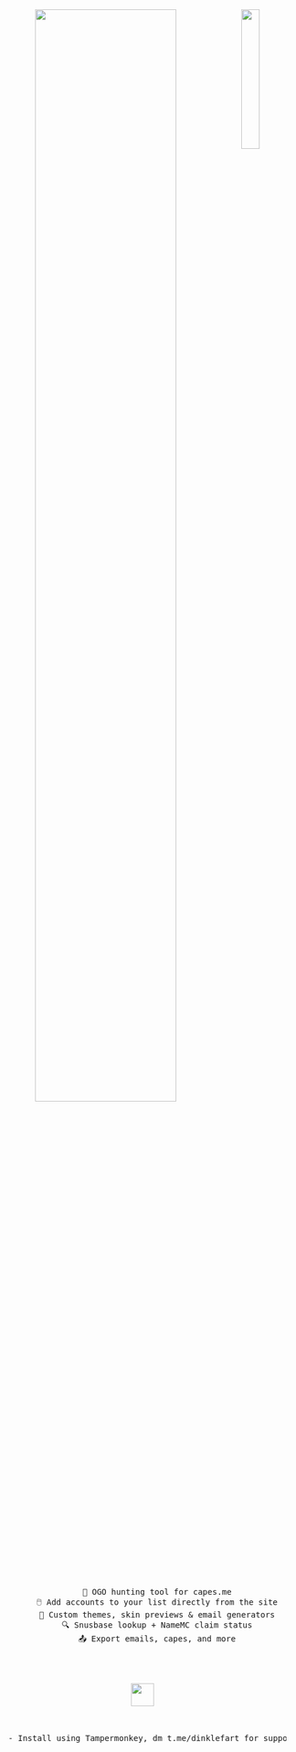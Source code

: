 <div align="center">
  <img src="https://media.discordapp.net/attachments/1252074219974561912/1375664908313694339/4c1eecd29cb62feea5fc0e0fb48225f6.jpg?ex=68328348&is=683131c8&hm=80b2bfa4034315e1dfe5ac797f6b05342182275388ae25cb772951e45be067e8&=&format=webp&width=534&height=950" width="25%" align="right" />
  <img src="https://readme-typing-svg.demolab.com?font=Inconsolata&weight=500&size=50&duration=4000&pause=300&color=A7A459&center=true&vCenter=true&multiline=true&repeat=false&random=false&width=1300&height=140&lines=dinkletools;OGO+Hunter+Tool+%E2%9C%A9+for+capes.me" width="70%" />
  <br><br>
  <pre>
      🎯 OGO hunting tool for capes.me
      🖱️ Add accounts to your list directly from the site
      🎨 Custom themes, skin previews & email generators
      🔍 Snusbase lookup + NameMC claim status
      📤 Export emails, capes, and more
  </pre>
  <br><br>
  <img src="https://raw.githubusercontent.com/innng/innng/master/assets/kyubey.gif" height="40" />
  <br><br><br>

  <pre>
  - Install using Tampermonkey, dm t.me/dinklefart for support
  </pre>
</div>
